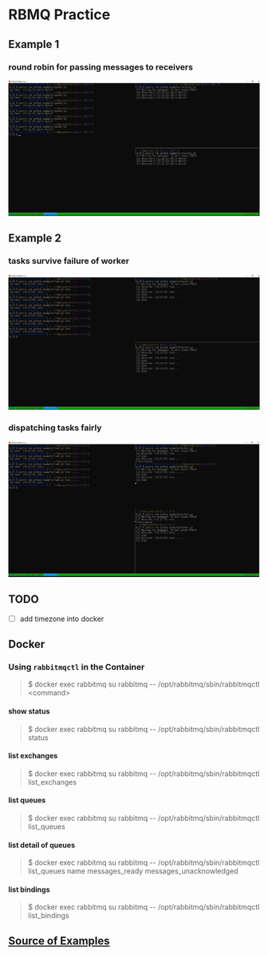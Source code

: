 # RBMQ Practice

## Example 1
### round robin for passing messages to receivers
![round robin](images/example1-round-robin.JPG)

## Example 2
### tasks survive failure of worker
![still round robin](images/example2.JPG)
### dispatching tasks fairly
![fair dispatching](images/example2-dispatch.JPG)

## TODO
- [ ] add timezone into docker

## Docker

### Using `rabbitmqctl` in the Container

> $ docker exec rabbitmq su rabbitmq -- /opt/rabbitmq/sbin/rabbitmqctl \<command\>

#### show status
> $ docker exec rabbitmq su rabbitmq -- /opt/rabbitmq/sbin/rabbitmqctl status

#### list exchanges
> $ docker exec rabbitmq su rabbitmq -- /opt/rabbitmq/sbin/rabbitmqctl list\_exchanges

#### list queues
> $ docker exec rabbitmq su rabbitmq -- /opt/rabbitmq/sbin/rabbitmqctl list\_queues

#### list detail of queues
> $ docker exec rabbitmq su rabbitmq -- /opt/rabbitmq/sbin/rabbitmqctl list\_queues name messages\_ready messages\_unacknowledged

#### list bindings
> $ docker exec rabbitmq su rabbitmq -- /opt/rabbitmq/sbin/rabbitmqctl list\_bindings

## [Source of Examples](https://www.rabbitmq.com/)
